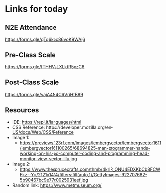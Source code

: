 # Links for today

## N2E Attendance
https://forms.gle/qTg6koc86voK9WAj6

## Pre-Class Scale
https://forms.gle/fTHHVsLXLktR5xzC6

## Post-Class Scale
https://forms.gle/vajA4N4C6VriHtB89 


## Resources
- IDE: https://repl.it/languages/html
- CSS Reference: https://developer.mozilla.org/en-US/docs/Web/CSS/Reference 
- Image 1: 
  - https://previews.123rf.com/images/lembergvector/lembergvector1611/lembergvector161100265/68694825-man-programmer-hands-working-on-his-pc-computer-coding-and-programming-head-monitor-view-vector-illu.jpg 
- Image 2:
  - https://www.thesprucecrafts.com/thmb/4krlR_ONU4EDXKbCb8FCWFkz--Y=/2121x1414/filters:fill(auto,1)/GettyImages-922707682-5b90467bc9e77c0025931eef.jpg 
- Random link: https://www.metmuseum.org/ 
